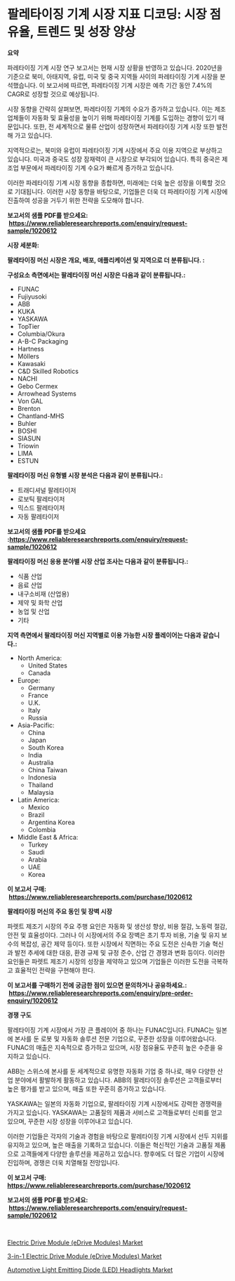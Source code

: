 <p><h1>팔레타이징 기계 시장 지표 디코딩: 시장 점유율, 트렌드 및 성장 양상</h1></p><p><strong>요약</strong></p>
<p><p>파레타이징 기계 시장 연구 보고서는 현재 시장 상황을 반영하고 있습니다. 2020년을 기준으로 북미, 아태지역, 유럽, 미국 및 중국 지역들 사이의 파레타이징 기계 시장을 분석했습니다. 이 보고서에 따르면, 파레타이징 기계 시장은 예측 기간 동안 7.4%의 CAGR로 성장할 것으로 예상됩니다.</p><p>시장 동향을 간략히 살펴보면, 파레타이징 기계의 수요가 증가하고 있습니다. 이는 제조업체들이 자동화 및 효율성을 높이기 위해 파레타이징 기계를 도입하는 경향이 있기 때문입니다. 또한, 전 세계적으로 물류 산업이 성장하면서 파레타이징 기계 시장 또한 발전해 가고 있습니다.</p><p>지역적으로는, 북미와 유럽이 파레타이징 기계 시장에서 주요 이용 지역으로 부상하고 있습니다. 미국과 중국도 성장 잠재력이 큰 시장으로 부각되어 있습니다. 특히 중국은 제조업 부문에서 파레타이징 기계 수요가 빠르게 증가하고 있습니다.</p><p>이러한 파레타이징 기계 시장 동향을 종합하면, 미래에는 더욱 높은 성장을 이룩할 것으로 기대됩니다. 이러한 시장 동향을 바탕으로, 기업들은 더욱 더 파레타이징 기계 시장에 진출하여 성공을 거두기 위한 전략을 도모해야 합니다.</p></p>
<p><strong>보고서의 샘플 PDF를 받으세요: &nbsp;<a href="https://www.reliableresearchreports.com/enquiry/request-sample/1020612">https://www.reliableresearchreports.com/enquiry/request-sample/1020612</a></strong></p>
<p><strong>시장 세분화:</strong></p>
<p><strong> 팔레타이징 머신 시장은 개요, 배포, 애플리케이션 및 지역으로 더 분류됩니다. :</strong></p>
<p><strong>구성요소 측면에서는 팔레타이징 머신 시장은 다음과 같이 분류됩니다.:</strong></p>
<p><ul><li>FUNAC</li><li>Fujiyusoki</li><li>ABB</li><li>KUKA</li><li>YASKAWA</li><li>TopTier</li><li>Columbia/Okura</li><li>A-B-C Packaging</li><li>Hartness</li><li>Möllers</li><li>Kawasaki</li><li>C&D Skilled Robotics</li><li>NACHI</li><li>Gebo Cermex</li><li>Arrowhead Systems</li><li>Von GAL</li><li>Brenton</li><li>Chantland-MHS</li><li>Buhler</li><li>BOSHI</li><li>SIASUN</li><li>Triowin</li><li>LIMA</li><li>ESTUN</li></ul></p>
<p><strong> 팔레타이징 머신 유형별 시장 분석은 다음과 같이 분류됩니다.:</strong></p>
<p><ul><li>트래디셔널 팔레타이저</li><li>로보틱 팔레타이저</li><li>믹스드 팔레타이저</li><li>자동 팔레타이저</li></ul></p>
<p><strong>보고서의 샘플 PDF를 받으세요 :<a href="https://www.reliableresearchreports.com/enquiry/request-sample/1020612">https://www.reliableresearchreports.com/enquiry/request-sample/1020612</a></strong></p>
<p><strong> 팔레타이징 머신 응용 분야별 시장 산업 조사는 다음과 같이 분류됩니다.:</strong></p>
<p><ul><li>식품 산업</li><li>음료 산업</li><li>내구소비재 (산업용)</li><li>제약 및 화학 산업</li><li>농업 및 산업</li><li>기타</li></ul></p>
<p><strong>지역 측면에서 팔레타이징 머신 지역별로 이용 가능한 시장 플레이어는 다음과 같습니다.:</strong></p>
<p><ul>
    <li>
        North America:
        <ul>
            <li>United States</li>
            <li>Canada</li>
        </ul>
    </li>
    <li>
        Europe:
        <ul>
            <li>Germany</li>
            <li>France</li>
            <li>U.K.</li>
            <li>Italy</li>
            <li>Russia</li>
        </ul>
    </li>
    <li>
        Asia-Pacific:
        <ul>
            <li>China</li>
            <li>Japan</li>
            <li>South Korea</li>
            <li>India</li>
            <li>Australia</li>
            <li>China Taiwan</li>
            <li>Indonesia</li>
            <li>Thailand</li>
            <li>Malaysia</li>
        </ul>
    </li>
    <li>
        Latin America:
        <ul>
            <li>Mexico</li>
            <li>Brazil</li>
            <li>Argentina Korea</li>
            <li>Colombia</li>
        </ul>
    </li>
    <li>
        Middle East & Africa:
        <ul>
            <li>Turkey</li>
            <li>Saudi</li>
            <li>Arabia</li>
            <li>UAE</li>
            <li>Korea</li>
        </ul>
    </li>
    </ul></p>
<p><strong>이 보고서 구매: &nbsp;<a href="https://www.reliableresearchreports.com/purchase/1020612">https://www.reliableresearchreports.com/purchase/1020612</a></strong></p>
<p><strong>팔레타이징 머신의 주요 동인 및 장벽 시장</strong></p>
<p><p>파렛트 제조기 시장의 주요 주행 요인은 자동화 및 생산성 향상, 비용 절감, 노동력 절감, 안전 및 효율성이다. 그러나 이 시장에서의 주요 장벽은 초기 투자 비용, 기술 및 유지 보수의 복잡성, 공간 제약 등이다. 또한 시장에서 직면하는 주요 도전은 신속한 기술 혁신과 발전 추세에 대한 대응, 환경 규제 및 규정 준수, 산업 간 경쟁과 변화 등이다. 이러한 요인들은 파렛트 제조기 시장의 성장을 제약하고 있으며 기업들은 이러한 도전을 극복하고 효율적인 전략을 구현해야 한다.</p></p>
<p><strong>이 보고서를 구매하기 전에 궁금한 점이 있으면 문의하거나 공유하세요.: &nbsp;<a href="https://www.reliableresearchreports.com/enquiry/pre-order-enquiry/1020612">https://www.reliableresearchreports.com/enquiry/pre-order-enquiry/1020612</a></strong></p>
<p><strong>경쟁 구도</strong></p>
<p><p>팔레타이징 기계 시장에서 가장 큰 플레이어 중 하나는 FUNAC입니다. FUNAC는 일본에 본사를 둔 로봇 및 자동화 솔루션 전문 기업으로, 꾸준한 성장을 이루어왔습니다. FUNAC의 매출은 지속적으로 증가하고 있으며, 시장 점유율도 꾸준히 높은 수준을 유지하고 있습니다.</p><p>ABB는 스위스에 본사를 둔 세계적으로 유명한 자동화 기업 중 하나로, 매우 다양한 산업 분야에서 활발하게 활동하고 있습니다. ABB의 팔레타이징 솔루션은 고객들로부터 높은 평가를 받고 있으며, 매출 또한 꾸준히 증가하고 있습니다.</p><p>YASKAWA는 일본의 자동화 기업으로, 팔레타이징 기계 시장에서도 강력한 경쟁력을 가지고 있습니다. YASKAWA는 고품질의 제품과 서비스로 고객들로부터 신뢰를 얻고 있으며, 꾸준한 시장 성장을 이루어내고 있습니다.</p><p>이러한 기업들은 각자의 기술과 경험을 바탕으로 팔레타이징 기계 시장에서 선두 지위를 유지하고 있으며, 높은 매출을 기록하고 있습니다. 이들은 혁신적인 기술과 고품질 제품으로 고객들에게 다양한 솔루션을 제공하고 있습니다. 향후에도 더 많은 기업이 시장에 진입하며, 경쟁은 더욱 치열해질 전망입니다.</p></p>
<p><strong>이 보고서 구매: &nbsp; <a href="https://www.reliableresearchreports.com/purchase/1020612">https://www.reliableresearchreports.com/purchase/1020612</a></strong></p>
<p><strong>보고서의 샘플 PDF를 받으세요: &nbsp;<a href="https://www.reliableresearchreports.com/enquiry/request-sample/1020612">https://www.reliableresearchreports.com/enquiry/request-sample/1020612</a></strong><strong></strong></p>
<p>&nbsp;</p>
<p><p><a href="https://github.com/globismark/Market-Research-Report-List-2/blob/main/electric-drive-module-edrive-modules-market.md">Electric Drive Module (eDrive Modules) Market</a></p><p><a href="https://github.com/bobicer/Market-Research-Report-List-2/blob/main/3-in-1-electric-drive-module-edrive-modules-market.md">3-in-1 Electric Drive Module (eDrive Modules) Market</a></p><p><a href="https://github.com/timeliteaut/Market-Research-Report-List-1/blob/main/automotive-light-emitting-diode-led-headlights-market.md">Automotive Light Emitting Diode (LED) Headlights Market</a></p></p>